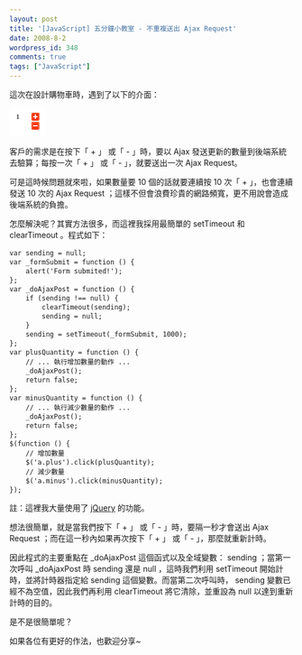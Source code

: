 ```yaml
---
layout: post
title: '[JavaScript] 五分鐘小教室 - 不重複送出 Ajax Request'
date: 2008-8-2
wordpress_id: 348
comments: true
tags: ["JavaScript"]
---
```


這次在設計購物車時，遇到了以下的介面：

![](/resources/norepeat_ajax/ajax_interface.gif)

客戶的需求是在按下「 + 」 或「 - 」時，要以 Ajax 發送更新的數量到後端系統去驗算；每按一次「 + 」 或「 - 」，就要送出一次 Ajax Request。

可是這時候問題就來啦，如果數量要 10 個的話就要連續按 10 次「 + 」，也會連續發送 10 次的 Ajax Request ；這樣不但會浪費珍貴的網路頻寬，更不用說會造成後端系統的負擔。 

<!--more-->

怎麼解決呢？其實方法很多，而這裡我採用最簡單的 setTimeout 和 clearTimeout 。程式如下：

```
var sending = null;
var _formSubmit = function () {
    alert('Form submited!');
};
var _doAjaxPost = function () {
    if (sending !== null) {
        clearTimeout(sending);
        sending = null;
    }
    sending = setTimeout(_formSubmit, 1000);
};
var plusQuantity = function () {
    // ... 執行增加數量的動作 ...
    _doAjaxPost();
    return false;
};
var minusQuantity = function () {
    // ... 執行減少數量的動作 ...
    _doAjaxPost();
    return false;
};
$(function () {
    // 增加數量
    $('a.plus').click(plusQuantity);
    // 減少數量
    $('a.minus').click(minusQuantity);
});

```

註：這裡我大量使用了 [jQuery](http://jquery.com/) 的功能。 

想法很簡單，就是當我們按下「 + 」 或「 - 」時，要隔一秒才會送出 Ajax Request ；而在這一秒內如果再次按下「 + 」 或「 - 」，那麼就重新計時。 

因此程式的主要重點在 _doAjaxPost 這個函式以及全域變數： sending ；當第一次呼叫 _doAjaxPost 時 sending 還是 null ，這時我們利用 setTimeout 開始計時，並將計時器指定給 sending 這個變數。而當第二次呼叫時， sending 變數已經不為空值，因此我們再利用 clearTimeout 將它清除，並重設為 null 以達到重新計時的目的。

是不是很簡單呢？

如果各位有更好的作法，也歡迎分享~ 
